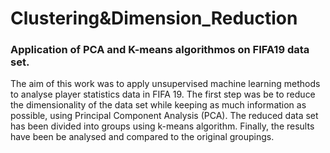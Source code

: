 # Clustering&Dimension_Reduction

### Application of PCA and K-means algorithmos on FIFA19 data set.

The aim of this work was to apply unsupervised machine learning methods to analyse player statistics data in FIFA 19. The first step was be to reduce the dimensionality
of the data set while keeping as much information as possible, using Principal Component Analysis (PCA). The reduced data set has been divided into groups using k-means algorithm. Finally, the results have been be analysed and compared to the original groupings.
